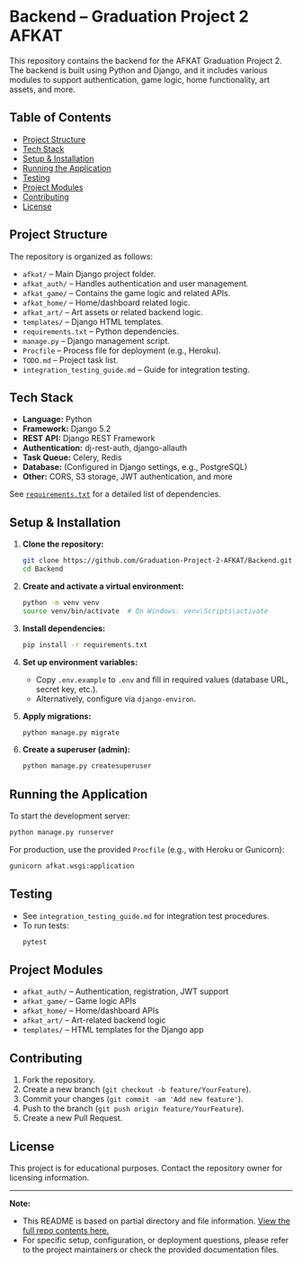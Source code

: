 # Backend – Graduation Project 2 AFKAT

This repository contains the backend for the AFKAT Graduation Project 2. The backend is built using Python and Django, and it includes various modules to support authentication, game logic, home functionality, art assets, and more.

## Table of Contents

- [Project Structure](#project-structure)
- [Tech Stack](#tech-stack)
- [Setup & Installation](#setup--installation)
- [Running the Application](#running-the-application)
- [Testing](#testing)
- [Project Modules](#project-modules)
- [Contributing](#contributing)
- [License](#license)

## Project Structure

The repository is organized as follows:

- `afkat/` – Main Django project folder.
- `afkat_auth/` – Handles authentication and user management.
- `afkat_game/` – Contains the game logic and related APIs.
- `afkat_home/` – Home/dashboard related logic.
- `afkat_art/` – Art assets or related backend logic.
- `templates/` – Django HTML templates.
- `requirements.txt` – Python dependencies.
- `manage.py` – Django management script.
- `Procfile` – Process file for deployment (e.g., Heroku).
- `TODO.md` – Project task list.
- `integration_testing_guide.md` – Guide for integration testing.

## Tech Stack

- **Language:** Python
- **Framework:** Django 5.2
- **REST API:** Django REST Framework
- **Authentication:** dj-rest-auth, django-allauth
- **Task Queue:** Celery, Redis
- **Database:** (Configured in Django settings, e.g., PostgreSQL)
- **Other:** CORS, S3 storage, JWT authentication, and more

See [`requirements.txt`](https://github.com/Graduation-Project-2-AFKAT/Backend/blob/main/requirements.txt) for a detailed list of dependencies.

## Setup & Installation

1. **Clone the repository:**
   ```sh
   git clone https://github.com/Graduation-Project-2-AFKAT/Backend.git
   cd Backend
   ```

2. **Create and activate a virtual environment:**
   ```sh
   python -m venv venv
   source venv/bin/activate  # On Windows: venv\Scripts\activate
   ```

3. **Install dependencies:**
   ```sh
   pip install -r requirements.txt
   ```

4. **Set up environment variables:**
   - Copy `.env.example` to `.env` and fill in required values (database URL, secret key, etc.).
   - Alternatively, configure via `django-environ`.

5. **Apply migrations:**
   ```sh
   python manage.py migrate
   ```

6. **Create a superuser (admin):**
   ```sh
   python manage.py createsuperuser
   ```

## Running the Application

To start the development server:
```sh
python manage.py runserver
```

For production, use the provided `Procfile` (e.g., with Heroku or Gunicorn):
```sh
gunicorn afkat.wsgi:application
```

## Testing

- See `integration_testing_guide.md` for integration test procedures.
- To run tests:
  ```sh
  pytest
  ```

## Project Modules

- `afkat_auth/` – Authentication, registration, JWT support
- `afkat_game/` – Game logic APIs
- `afkat_home/` – Home/dashboard APIs
- `afkat_art/` – Art-related backend logic
- `templates/` – HTML templates for the Django app

## Contributing

1. Fork the repository.
2. Create a new branch (`git checkout -b feature/YourFeature`).
3. Commit your changes (`git commit -am 'Add new feature'`).
4. Push to the branch (`git push origin feature/YourFeature`).
5. Create a new Pull Request.

## License

This project is for educational purposes. Contact the repository owner for licensing information.

---

**Note:**  
- This README is based on partial directory and file information. [View the full repo contents here.](https://github.com/Graduation-Project-2-AFKAT/Backend/tree/main)
- For specific setup, configuration, or deployment questions, please refer to the project maintainers or check the provided documentation files.
